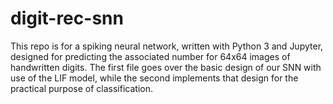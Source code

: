 # digit-rec-snn
This repo is for a spiking neural network, written with Python 3 and Jupyter, designed for predicting the associated number for 64x64 images of handwritten digits. The first file goes over the basic design of our SNN with use of the LIF model, while the second implements that design for the practical purpose of classification.
